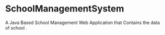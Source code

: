 # SchoolManagementSystem
A Java Based School Management Web Application that Contains the data of school .
